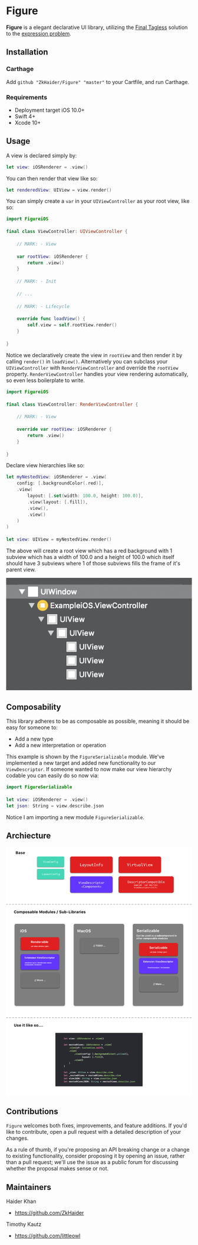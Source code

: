 

#  Figure

**Figure** is a elegant declarative UI library, utilizing the [Final Tagless](http://okmij.org/ftp/tagless-final/index.html) solution to the [expression problem](https://www.dotconferences.com/2018/01/brandon-kase-finally-solving-the-expression-problem).

## Installation 

### Carthage 

Add `github "ZkHaider/Figure" "master"` to your Cartfile, and run Carthage. 

### Requirements

- Deployment target iOS 10.0+
- Swift 4+
- Xcode 10+

## Usage 

A view is declared simply by:

```swift 
let view: iOSRenderer = .view()
```

You can then render that view like so:

```swift 
let renderedView: UIView = view.render()
```

You can simply create a `var` in your `UIViewController` as your root view, like so:

```swift 
import FigureiOS

final class ViewController: UIViewController {

    // MARK: - View 

    var rootView: iOSRenderer {
        return .view()
    }
    
    // MARK: - Init
    
    // ...
    
    // MARK: - Lifecycle 
    
    override func loadView() {
        self.view = self.rootView.render()
    }

}
```

Notice we declaratively create the view in `rootView` and then render it by calling `render()` in `loadView()`. Alternatively you can subclass your `UIViewController` with `RenderViewController` and override the `rootView` property. `RenderViewController` handles your view rendering automatically, so even less boilerplate to write. 

```swift 
import FigureiOS

final class ViewController: RenderViewController {

    // MARK: - View 

    override var rootView: iOSRenderer {
        return .view()
    }
    
}
```
Declare view hierarchies like so:

```swift 
let myNestedView: iOSRenderer = .view(
    config: [.backgroundColor(.red)],
    .view(
        layout: [.set(width: 100.0, height: 100.0)],
        .view(layout: [.fill]),
        .view(),
        .view()
    )
)

let view: UIView = myNestedView.render()
```

The above will create a root view which has a red background with 1 subview which has a width of 100.0 and a height of 100.0 which itself should have 3 subviews where 1 of those subviews fills the frame of it's parent view. 

<img src="https://github.com/ZkHaider/Figure/blob/master/Resources/view_hierarchy.png" />

## Composability 

This library adheres to be as composable as possible, meaning it should be easy for someone to:

- Add a new type
- Add a new interpretation or operation

This example is shown by the `FigureSerializable` module. We've implemented a new target and added new functionality to our `ViewDescriptor`. If someone wanted to now make our view hierarchy codable you can easily do so now via: 

```swift
import FigureSerializable

let view: iOSRenderer = .view()
let json: String = view.describe.json
```

Notice I am importing a new module `FigureSerializable`.

## Archiecture

<img src="https://github.com/ZkHaider/Figure/blob/master/Resources/figure_architecture.png" />

## Contributions

`Figure` welcomes both fixes, improvements, and feature additions. If you'd like to contribute, open a pull request with a detailed description of your changes. 

As a rule of thumb, if you're proposing an API breaking change or a change to existing functionality, consider proposing it by opening an issue, rather than a pull request; we'll use the issue as a public forum for discussing whether the proposal makes sense or not.

## Maintainers

Haider Khan
- https://github.com/ZkHaider

Timothy Kautz
- https://github.com/littleowl
